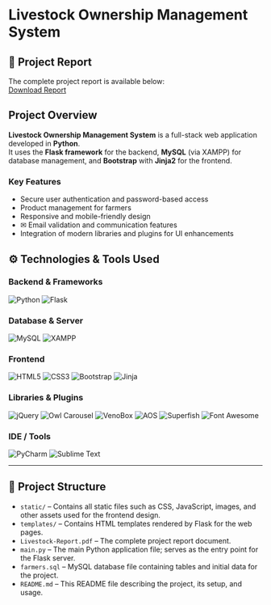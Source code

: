 #  Livestock Ownership Management System

## 📄 Project Report
The complete project report is available below:  
[ Download Report](./Livestock-Report.pdf)

##  Project Overview
**Livestock Ownership Management System** is a full-stack web application developed in **Python**.  
It uses the **Flask framework** for the backend, **MySQL** (via XAMPP) for database management, and **Bootstrap** with **Jinja2** for the frontend.  

### Key Features
-  Secure user authentication and password-based access  
-  Product management for farmers  
-  Responsive and mobile-friendly design  
- ✉ Email validation and communication features  
-  Integration of modern libraries and plugins for UI enhancements

## ⚙ Technologies & Tools Used

### Backend & Frameworks
![Python](https://img.shields.io/badge/Python-3776AB?style=for-the-badge&logo=python&logoColor=white)
![Flask](https://img.shields.io/badge/Flask-000000?style=for-the-badge&logo=flask&logoColor=white)

### Database & Server
![MySQL](https://img.shields.io/badge/MySQL-4479A1?style=for-the-badge&logo=mysql&logoColor=white)
![XAMPP](https://img.shields.io/badge/XAMPP-F0DB4F?style=for-the-badge&logo=xampp&logoColor=black)

### Frontend
![HTML5](https://img.shields.io/badge/HTML5-E34F26?style=for-the-badge&logo=html5&logoColor=white)
![CSS3](https://img.shields.io/badge/CSS3-1572B6?style=for-the-badge&logo=css3&logoColor=white)
![Bootstrap](https://img.shields.io/badge/Bootstrap-7952B3?style=for-the-badge&logo=bootstrap&logoColor=white)
![Jinja](https://img.shields.io/badge/Jinja-000000?style=for-the-badge&logo=jinja&logoColor=white)

### Libraries & Plugins
![jQuery](https://img.shields.io/badge/jQuery-0769AD?style=for-the-badge&logo=jquery&logoColor=white)
![Owl Carousel](https://img.shields.io/badge/Owl%20Carousel-FF6600?style=for-the-badge&logo=none)
![VenoBox](https://img.shields.io/badge/VenoBox-4CAF50?style=for-the-badge&logo=none)
![AOS](https://img.shields.io/badge/AOS-1E90FF?style=for-the-badge&logo=none)
![Superfish](https://img.shields.io/badge/Superfish-FF6347?style=for-the-badge&logo=none)
![Font Awesome](https://img.shields.io/badge/Font%20Awesome-528DD7?style=for-the-badge&logo=fontawesome&logoColor=white)

### IDE / Tools
![PyCharm](https://img.shields.io/badge/PyCharm-000000?style=for-the-badge&logo=pycharm&logoColor=white)
![Sublime Text](https://img.shields.io/badge/SublimeText-FF9800?style=for-the-badge&logo=sublime-text&logoColor=white)

---
## 📁 Project Structure

- `static/` – Contains all static files such as CSS, JavaScript, images, and other assets used for the frontend design.  
- `templates/` – Contains HTML templates rendered by Flask for the web pages.  
- `Livestock-Report.pdf` – The complete project report document.  
- `main.py` – The main Python application file; serves as the entry point for the Flask server.  
- `farmers.sql` – MySQL database file containing tables and initial data for the project.  
- `README.md` – This README file describing the project, its setup, and usage.
